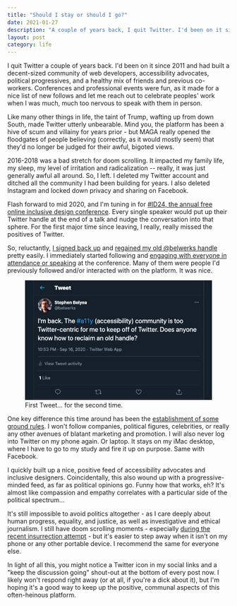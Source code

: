 ```yaml
---
title: "Should I stay or should I go?"
date: 2021-01-27
description: "A couple of years back, I quit Twitter. I'd been on it since 2011 and had built a decent-sized community of web developers, accessibility advocates, political progressives, and a health mix of friends and previous co-workers."
layout: post
category: life
---
```


I quit Twitter a couple of years back. I'd been on it since 2011 and had built a decent-sized community of web developers, accessibility advocates, political progressives, and a healthy mix of friends and previous co-workers. Conferences and professional events were fun, as it made for a nice list of new follows and let me reach out to celebrate peoples' work when I was much, much too nervous to speak with them in person.

Like many other things in life, the taint of Trump, wafting up from down South, made Twitter utterly unbearable. Mind you, the platform has been a hive of scum and villainy for years prior - but MAGA really opened the floodgates of people believing (correctly, as it would mostly seem) that they'd no longer be judged for their awful, bigoted views.

2016-2018 was a bad stretch for doom scrolling. It impacted my family life, my sleep, my level of irritation and radicalization -- really, it was just generally awful all around. So, I left. I deleted my Twitter account and ditched all the community I had been building for years. I also deleted Instagram and locked down privacy and sharing on Facebook.

Flash forward to mid 2020, and I'm tuning in for [#ID24, the annual free online inclusive design conference](https://inclusivedesign24.org/2020/). Every single speaker would put up their Twitter handle at the end of a talk and nudge the conversation into that sphere. For the first major time since leaving, I really, really missed the positives of Twitter.

So, reluctantly, [I signed back up](https://twitter.com/belwerks/status/1306425902788685825) and [regained my old @belwerks handle](https://twitter.com/belwerks/status/1306426619712679938) pretty easily. I immediately started following and [engaging with everyone in attendance or speaking](https://twitter.com/belwerks/status/1306739938868817920) at the conference. Many of them were people I'd previously followed and/or interacted with on the platform. It was nice.

<figure>
  <img alt="tweet from belwerks reads 'I'm back. The accessibility community is too Twitter-centric for me to keep off of Twitter. Does anyone know how to reclaim an old handle?'" src="/assets/first-tweet.png">
  <figcaption>First Tweet... for the second time.</figcaption>
</figure>

One key difference this time around has been the [establishment of some ground rules](https://twitter.com/belwerks/status/1306591911571066880). I won't follow companies, political figures, celebrities, or really any other avenues of blatant marketing and promotion. I will also never log into Twitter on my phone again. Or laptop. It stays on my iMac desktop, where I have to go to my study and fire it up on purpose. Same with Facebook.

I quickly built up a nice, positive feed of accessibility advocates and inclusive designers. Coincidentally, this also wound up with a progressive-minded feed, as far as political opinions go. Funny how that works, eh? It's almost like compassion and empathy correlates with a particular side of the political spectrum...

It's still impossible to avoid politics altogether - as I care deeply about human progress, equality, and justice, as well as investigative and ethical journalism. I still have doom scrolling moments - especially [during the recent insurrection attempt](https://twitter.com/belwerks/status/1346927367651008516) - but it's easier to step away when it isn't on my phone or any other portable device. I recommend the same for everyone else.

In light of all this, you might notice a Twitter icon in my social links and a "keep the discussion going" shout-out at the bottom of every post now. I likely won't respond right away (or at all, if you're a dick about it), but I'm hoping it's a good way to keep up the positive, communal aspects of this often-heinous platform.

